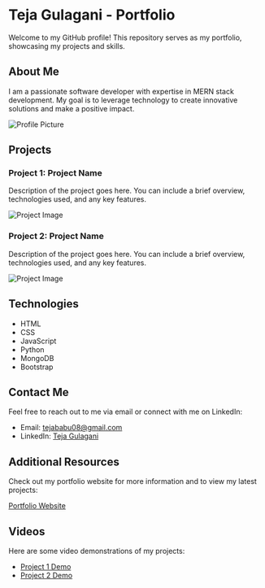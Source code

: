 # Teja Gulagani - Portfolio

Welcome to my GitHub profile! This repository serves as my portfolio, showcasing my projects and skills. 

## About Me

I am a passionate software developer with expertise in MERN stack development. My goal is to leverage technology to create innovative solutions and make a positive impact.

![Profile Picture](https://your-image-url.jpg)

## Projects

### Project 1: Project Name

Description of the project goes here. You can include a brief overview, technologies used, and any key features.

![Project Image](https://project-image-url.jpg)

### Project 2: Project Name

Description of the project goes here. You can include a brief overview, technologies used, and any key features.

![Project Image](https://project-image-url.jpg)

## Technologies

- HTML
- CSS
- JavaScript
- Python
- MongoDB
- Bootstrap

## Contact Me

Feel free to reach out to me via email or connect with me on LinkedIn:

- Email: [tejababu08@gmail.com](mailto:tejababu08@gmail.com)
- LinkedIn: [Teja Gulagani](https://www.linkedin.com/in/teja-gulagani-0a1338274/)

## Additional Resources

Check out my portfolio website for more information and to view my latest projects:

[Portfolio Website](https://tejababu846.github.io/Very-New-Portfolio/)

## Videos

Here are some video demonstrations of my projects:

- [Project 1 Demo](https://www.youtube.com/watch?v=your-video-id)
- [Project 2 Demo](https://www.youtube.com/watch?v=your-video-id)
